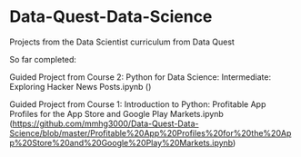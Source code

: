 # Data-Quest-Data-Science
Projects from the Data Scientist curriculum from Data Quest

So far completed:

Guided Project from Course 2: Python for Data Science: Intermediate:
Exploring Hacker News Posts.ipynb
()

Guided Project from Course 1: Introduction to Python:
Profitable App Profiles for the App Store and Google Play Markets.ipynb
(https://github.com/mmhg3000/Data-Quest-Data-Science/blob/master/Profitable%20App%20Profiles%20for%20the%20App%20Store%20and%20Google%20Play%20Markets.ipynb)
